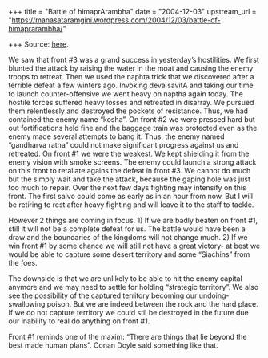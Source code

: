+++
title = "Battle of himaprArambha"
date = "2004-12-03"
upstream_url = "https://manasataramgini.wordpress.com/2004/12/03/battle-of-himaprarambha/"

+++
Source: [here](https://manasataramgini.wordpress.com/2004/12/03/battle-of-himaprarambha/).

We saw that front #3 was a grand success in yesterday’s hostilities. We
first blunted the attack by raising the water in the moat and causing
the enemy troops to retreat. Then we used the naphta trick that we
discovered after a terrible defeat a few winters ago. Invoking deva
savitA and taking our time to launch counter-offensive we went heavy on
naptha again today. The hostile forces suffered heavy losses and
retreated in disarray. We pursued them relentlessly and destroyed the
pockets of resistance. Thus, we had contained the enemy name “kosha”. On
front #2 we were pressed hard but out fortifications held fine and the
baggage train was protected even as the enemy made several attempts to
bang it. Thus, the enemy named “gandharva ratha” could not make
significant progress against us and retreated. On front #1 we were the
weakest. We kept shielding it from the enemy vision with smoke screens.
The enemy could launch a strong attack on this front to retaliate agains
the defeat in front #3. We cannot do much but the simply wait and take
the attack, because the gaping hole was just too much to repair. Over
the next few days fighting may intensify on this front. The first salvo
could come as early as in an hour from now. But I will be retiring to
rest after heavy fighting and will leave it to the staff to tackle.

However 2 things are coming in focus. 1) If we are badly beaten on front
#1, still it will not be a complete defeat for us. The battle would have
been a draw and the boundaries of the kingdoms will not change much. 2)
If we win front #1 by some chance we will still not have a great
victory- at best we would be able to capture some desert territory and
some “Siachins” from the foes.

The downside is that we are unlikely to be able to hit the enemy capital
anymore and we may need to settle for holding “strategic territory”. We
also see the possibility of the captured territory becoming our
undoing-swallowing poison. But we are indeed between the rock and the
hard place. If we do not capture territory we could stil be destroyed in
the future due our inability to real do anything on front #1.

Front #1 reminds one of the maxim: “There are things that lie beyond the
best made human plans”. Conan Doyle said something like that.  

